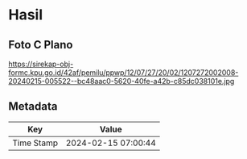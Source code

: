 # Hasil

## Foto C Plano

https://sirekap-obj-formc.kpu.go.id/42af/pemilu/ppwp/12/07/27/20/02/1207272002008-20240215-005522--bc48aac0-5620-40fe-a42b-c85dc038101e.jpg


## Metadata

| Key        | Value               |
| ---------- | ------------------- |
| Time Stamp | 2024-02-15 07:00:44 |



